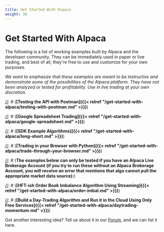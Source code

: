 ```yaml
---
title: Get Started With Alpaca
weight: 30
---
```


# Get Started With Alpaca

The following is a list of working examples built by Alpaca and the developer community. They can be
immediately used in paper or live trading, and best of all, they're free to use and customize for your own
purposes.

*We want to emphasize that these examples are meant to be instructive and demonstrate some of the possibilities of
the Alpaca platform. They have not been analyzed or tested for profitability. Use in live trading at your own
discretion.*

[//]: # (**The following examples can be tested whether or not you have a funded brokerage account:**)

[//]: # (**[Testing the API with Postman]({{< relref "/get-started-with-alpaca/testing-with-postman.md" >}})**)

[//]: # (**[Google Spreadsheet Trading]({{< relref "/get-started-with-alpaca/google-spreadsheet.md" >}})**)

[//]: # (**[SDK Example Algorithms]({{< relref "/get-started-with-alpaca/long-short.md" >}})**)

[//]: # (**[Trading in your Browser with Python]({{< relref "/get-started-with-alpaca/trade-through-your-browser.md" >}})**)

[//]: # (**The examples below can only be tested if you have an Alpaca Live Brokerage Account (if you try to run these without an Alpaca Brokerage Account, you will receive an error that mentions that algo cannot pull the appropriate market data source):**)

[//]: # (**[HFT-ish Order Book Imbalance Algorithm Using Streaming]({{< relref "/get-started-with-alpaca/order-imbal.md" >}})**)

[//]: # (**[Build a Day-Trading Algorithm and Run it in the Cloud Using Only Free Services]({{< relref "/get-started-with-alpaca/daytrading-momentum.md" >}})**)

Got another interesting idea? Tell us about it in our [Forum](https://forum.alpaca.markets), and we can list it here.
